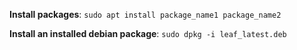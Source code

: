**Install packages**: ``sudo apt install package_name1 package_name2``

**Install an installed debian package**: ``sudo dpkg -i leaf_latest.deb``